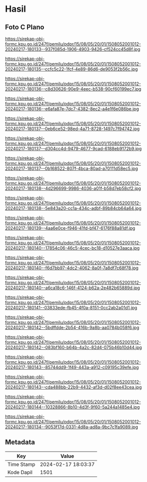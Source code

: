 # Hasil

## Foto C Plano

https://sirekap-obj-formc.kpu.go.id/247f/pemilu/pdpr/15/08/05/20/01/1508052001012-20240217-180133--937f085d-1906-4903-9426-cf524cc45d8f.jpg

https://sirekap-obj-formc.kpu.go.id/247f/pemilu/pdpr/15/08/05/20/01/1508052001012-20240217-180135--ccfc5c22-1fcf-4e89-86d6-de9053f2b56c.jpg

https://sirekap-obj-formc.kpu.go.id/247f/pemilu/pdpr/15/08/05/20/01/1508052001012-20240217-180136--c8d30626-90e9-4eec-b538-90cf60199ec7.jpg

https://sirekap-obj-formc.kpu.go.id/247f/pemilu/pdpr/15/08/05/20/01/1508052001012-20240217-180136--e6afa87e-7dc7-4382-8ec2-a4e1f6e086be.jpg

https://sirekap-obj-formc.kpu.go.id/247f/pemilu/pdpr/15/08/05/20/01/1508052001012-20240217-180137--0eb6ce52-98ed-4a71-8728-1497c7f94742.jpg

https://sirekap-obj-formc.kpu.go.id/247f/pemilu/pdpr/15/08/05/20/01/1508052001012-20240217-180137--d304cc4d-9479-4677-9cad-6188eb9172b9.jpg

https://sirekap-obj-formc.kpu.go.id/247f/pemilu/pdpr/15/08/05/20/01/1508052001012-20240217-180137--0b168522-807f-4bca-80ad-a70111d58ec5.jpg

https://sirekap-obj-formc.kpu.go.id/247f/pemilu/pdpr/15/08/05/20/01/1508052001012-20240217-180138--4d296699-9986-4036-a01f-b58d7eb58cf2.jpg

https://sirekap-obj-formc.kpu.go.id/247f/pemilu/pdpr/15/08/05/20/01/1508052001012-20240217-180138--5e843a20-cc1a-434c-adbf-89b84cb64a64.jpg

https://sirekap-obj-formc.kpu.go.id/247f/pemilu/pdpr/15/08/05/20/01/1508052001012-20240217-180139--4aa6e0ce-f946-41fd-bf47-6176f88a81df.jpg

https://sirekap-obj-formc.kpu.go.id/247f/pemilu/pdpr/15/08/05/20/01/1508052001012-20240217-180140--17854c06-46c5-4cec-bc18-d10527e3aaca.jpg

https://sirekap-obj-formc.kpu.go.id/247f/pemilu/pdpr/15/08/05/20/01/1508052001012-20240217-180140--f6d7bb97-4dc2-4062-8a0f-7a8df7c68f78.jpg

https://sirekap-obj-formc.kpu.go.id/247f/pemilu/pdpr/15/08/05/20/01/1508052001012-20240217-180140--a6ca18c6-146f-4124-b62a-2e482b65889d.jpg

https://sirekap-obj-formc.kpu.go.id/247f/pemilu/pdpr/15/08/05/20/01/1508052001012-20240217-180141--03833ede-fb45-4f0a-8151-0cc2ab2a01d1.jpg

https://sirekap-obj-formc.kpu.go.id/247f/pemilu/pdpr/15/08/05/20/01/1508052001012-20240217-180142--5bdffdde-2b54-416b-9a8b-aa0784b058f6.jpg

https://sirekap-obj-formc.kpu.go.id/247f/pemilu/pdpr/15/08/05/20/01/1508052001012-20240217-180142--083bf160-b64b-4a2c-82d4-075b46b10d44.jpg

https://sirekap-obj-formc.kpu.go.id/247f/pemilu/pdpr/15/08/05/20/01/1508052001012-20240217-180143--85744dd9-1f49-443a-a912-c09195c39efe.jpg

https://sirekap-obj-formc.kpu.go.id/247f/pemilu/pdpr/15/08/05/20/01/1508052001012-20240217-180143--cda488bb-22b9-4432-af3d-d02f8ee43cea.jpg

https://sirekap-obj-formc.kpu.go.id/247f/pemilu/pdpr/15/08/05/20/01/1508052001012-20240217-180144--10328866-8b10-4d3f-9f60-5a244a1485e4.jpg

https://sirekap-obj-formc.kpu.go.id/247f/pemilu/pdpr/15/08/05/20/01/1508052001012-20240217-180134--9053f17d-0331-4d8a-ad8a-9bc7c1fa9089.jpg


## Metadata

| Key        | Value               |
| ---------- | ------------------- |
| Time Stamp | 2024-02-17 18:03:37 |
| Kode Dapil | 1501                |



